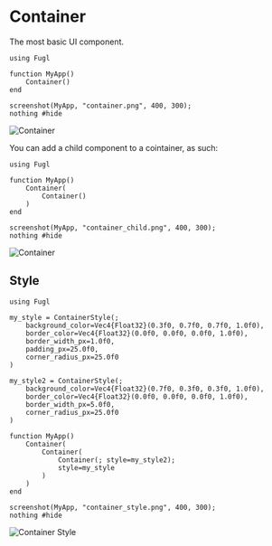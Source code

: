 # Container

The most basic UI component.

``` @example ContainerExample
using Fugl

function MyApp()
    Container()
end

screenshot(MyApp, "container.png", 400, 300);
nothing #hide
```

![Container](container.png)

You can add a child component to a cointainer, as such:

``` @example ContainerExample2
using Fugl

function MyApp()
    Container(
        Container()
    )
end

screenshot(MyApp, "container_child.png", 400, 300);
nothing #hide
```

![Container](container_child.png)

## Style

``` @example ContainerStyle
using Fugl

my_style = ContainerStyle(;
    background_color=Vec4{Float32}(0.3f0, 0.7f0, 0.7f0, 1.0f0),
    border_color=Vec4{Float32}(0.0f0, 0.0f0, 0.0f0, 1.0f0),
    border_width_px=1.0f0,
    padding_px=25.0f0,
    corner_radius_px=25.0f0
)

my_style2 = ContainerStyle(;
    background_color=Vec4{Float32}(0.7f0, 0.3f0, 0.3f0, 1.0f0),
    border_color=Vec4{Float32}(0.0f0, 0.0f0, 0.0f0, 1.0f0),
    border_width_px=5.0f0,
    corner_radius_px=25.0f0
)

function MyApp()
    Container(
        Container(
            Container(; style=my_style2);
            style=my_style
        )
    )
end

screenshot(MyApp, "container_style.png", 400, 300);
nothing #hide
```

![Container Style](container_style.png)

